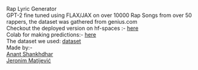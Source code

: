 Rap Lyric Generator <br/>
GPT-2 fine tuned using FLAX/JAX on over 10000 Rap Songs from over 50 rappers, the dataset was gathered from genius.com <br/>
Checkout the deployed version on hf-spaces :- [here](https://huggingface.co/spaces/Shankhdhar/Rap-Lyric-generator) <br/>
Colab for making predictions:- [here](https://colab.research.google.com/drive/1aibR06TrFGnt-TPmyIRDD2-8eT7PU5Kl#scrollTo=rgE3QbiTFIMQ)<br/>
The dataset we used: [dataset](https://huggingface.co/datasets/Cropinky/rap_lyrics_english)<br/>
Made by:-<br/>
[Anant Shankhdhar](https://huggingface.co/Shankhdhar)<br/>
[Jeronim Matijević](https://huggingface.co/Cropinky)<br/>
